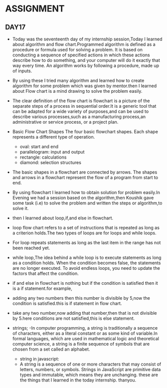 # ASSIGNMENT
## DAY17
   - Today was the seventeenth day of my internship session,Today I learned about algorithm and flow chart.Programmed algorithm is defined as a procedure or formula used for solving a problem. It is based on conducting a sequence of specified actions in which these actions describe how to do something, and your computer will do it exactly that way every time. An algorithm works by following a procedure, made up of inputs.
  - By using these I tried many algorithm and learned how to create algorithm for some problem which was given by mentor.then I learned about Flow chart is a mind drawing to solve the problem easily.

  - The clear definition of the flow chart is flowchart is a picture of the separate steps of a process in sequential order.It is a generic tool that can be adapted for a wide variety of purposes,and can be used to describe various processes,such as a manufacturing process,an administrative or service process, or a project plan. 
  - Basic Flow Chart Shapes
    The four basic flowchart shapes. Each shape represents a different type of operation.
    - oval: start and end
    - parallelogram: input and output
    - rectangle: calculations
    - diamond: selection structures
  - The basic shapes in a flowchart are connected by arrows. The shapes and arrows in a flowchart represent the flow of a program from start to end.
 - By using flowchart I learned how to obtain solution for problem easily.In Evening we had a session based on the algorithm,then Koushik gave some task (i.e) to solve the problem and written the steps or algorithm,to solve it.

 - then I learned about loop,if,and else in flowchart.
 - loop flow chart refers to a set of instructions that is repeated as long as a criterion holds.The two types of loops are for loops and while loops.
 - For loop repeats statements as long as the last item in the range has not been reached yet.
  - while loop,The idea behind a while loop is to execute statements as long as a condition holds. When the condition becomes false, the statements are no longer executed. To avoid endless loops, you need to update the factors that affect the condition.
  - if and else in flowchart is nothing but if the condition is satisfied then it is a if statement.for example,
   -  adding any two numbers then this number is divisible by 5,now the condition is satisfied.this is if statement in flow chart.
   -  take any two number,now adding that number,then that is not divisible by 5.here conditions are not satisfied,this is else statement.
 - strings;
   -In computer programming, a string is traditionally a sequence of characters, either as a literal constant or as some kind of variable.In formal languages, which are used in mathematical logic and theoretical computer science, a string is a finite sequence of symbols that are chosen from a set called an alphabet.
   - string in javascript:
   - A string is a sequence of one or more characters that may consist of letters, numbers, or symbols. Strings in JavaScript are primitive data types and immutable, which means they are unchanging.
   these are the things that I learned in the today internship.
 thanyou.
